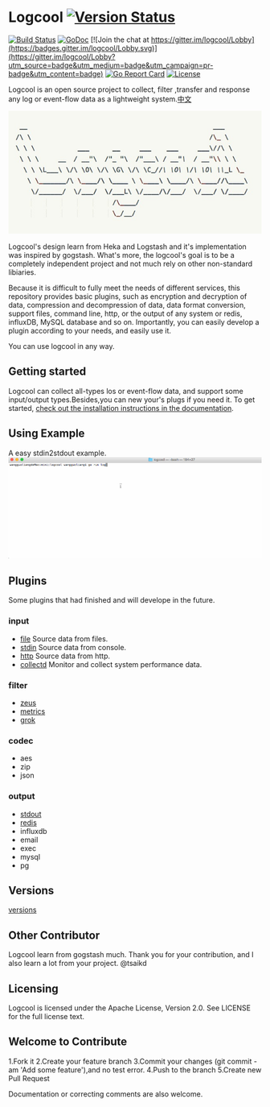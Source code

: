 # Logcool [![Version Status](https://img.shields.io/badge/release-v0.1.0-orange.svg)](https://github.com/wgliang/logcool/releases/tag/v0.1.0)

[![Build Status](https://travis-ci.org/wgliang/logcool.svg?branch=master)](https://travis-ci.org/wgliang/logcool)
[![GoDoc](https://godoc.org/github.com/wgliang/logcool?status.svg)](https://godoc.org/github.com/wgliang/logcool)
[![Join the chat at https://gitter.im/logcool/Lobby](https://badges.gitter.im/logcool/Lobby.svg)](https://gitter.im/logcool/Lobby?utm_source=badge&utm_medium=badge&utm_campaign=pr-badge&utm_content=badge)
[![Go Report Card](https://goreportcard.com/badge/github.com/wgliang/logcool)](https://goreportcard.com/report/github.com/wgliang/logcool)
[![License](https://img.shields.io/badge/LICENSE-Apache2.0-ff69b4.svg)](http://www.apache.org/licenses/LICENSE-2.0.html)


Logcool is an open source project to collect, filter ,transfer and response any log or event-flow data as a lightweight system.[中文](./docs/README_ZH.md)

![Logcool](./logcool.jpg)

Logcool's design learn from Heka and Logstash and it's implementation was inspired by gogstash. What's more, the logcool's goal is to be a completely independent project and not much rely on other non-standard libiaries.

Because it is difficult to fully meet the needs of different services, this repository provides basic plugins, such as encryption and decryption of data, compression and decompression of data, data format conversion, support files, command line, http, or the output of any system or redis, influxDB, MySQL database and so on. Importantly, you can easily develop a plugin according to your needs, and easily use it.

You can use logcool in any way.

## Getting started

Logcool can collect all-types los or event-flow data, and support some input/output types.Besides,you can  new your's plugs if you need it. To get started, [check out the installation instructions in the documentation](https://godoc.org/github.com/wgliang/logcool).

## Using Example

A easy stdin2stdout example. 
![Logcool](./logcool.gif)

## Plugins

Some plugins that had finished and will develope in the future.

### input
- [file](https://github.com/wgliang/logcool/tree/master/input/file) Source data from files.
- [stdin](https://github.com/wgliang/logcool/tree/master/input/stdin) Source data from console.
- [http](https://github.com/wgliang/logcool/tree/master/input/stdin) Source data from http.
- [collectd](https://github.com/wgliang/logcool/tree/master/input/collectd) Monitor and collect system performance data.

### filter
- [zeus](https://github.com/wgliang/logcool/tree/master/filter/zeus)
- [metrics](https://github.com/wgliang/logcool/tree/master/filter/metrics)
- [grok](https://github.com/wgliang/logcool/tree/master/filter/grok)

### codec
- aes
- zip
- json

### output
- [stdout](https://github.com/wgliang/logcool/tree/master/output/stdout)
- [redis](https://github.com/wgliang/logcool/tree/master/output/redis)
- influxdb
- email
- exec
- mysql
- pg

## Versions

[versions](https://github.com/wgliang/logcool/blob/master/docs/VERSION_UPDATE.md)

## Other Contributor

Logcool learn from gogstash much. Thank you for your contribution, and I also learn a lot from your project. @tsaikd

## Licensing

Logcool is licensed under the Apache License, Version 2.0. See LICENSE for the full license text.

## Welcome to Contribute

1.Fork it
2.Create your feature branch
3.Commit your changes (git commit -am 'Add some feature'),and no test error.
4.Push to the branch
5.Create new Pull Request

Documentation or correcting comments are also welcome.